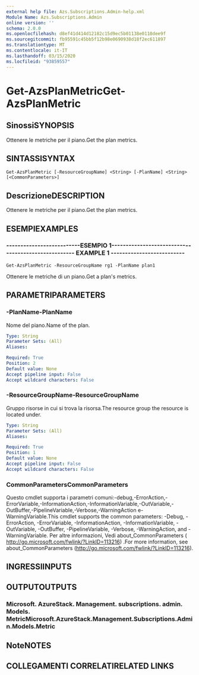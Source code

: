 ```yaml
---
external help file: Azs.Subscriptions.Admin-help.xml
Module Name: Azs.Subscriptions.Admin
online version: ''
schema: 2.0.0
ms.openlocfilehash: d8ef41d414d12182c15d9ec5b01138e0110dee9f
ms.sourcegitcommit: fb95591c45bb5f12b98e0690938d18f2ec611897
ms.translationtype: MT
ms.contentlocale: it-IT
ms.lasthandoff: 03/15/2020
ms.locfileid: "93859557"
---
```

# <span data-ttu-id="1288c-101">Get-AzsPlanMetric</span><span class="sxs-lookup"><span data-stu-id="1288c-101">Get-AzsPlanMetric</span></span>

## <span data-ttu-id="1288c-102">Sinossi</span><span class="sxs-lookup"><span data-stu-id="1288c-102">SYNOPSIS</span></span>
<span data-ttu-id="1288c-103">Ottenere le metriche per il piano.</span><span class="sxs-lookup"><span data-stu-id="1288c-103">Get the plan metrics.</span></span>

## <span data-ttu-id="1288c-104">SINTASSI</span><span class="sxs-lookup"><span data-stu-id="1288c-104">SYNTAX</span></span>

```
Get-AzsPlanMetric [-ResourceGroupName] <String> [-PlanName] <String> [<CommonParameters>]
```

## <span data-ttu-id="1288c-105">Descrizione</span><span class="sxs-lookup"><span data-stu-id="1288c-105">DESCRIPTION</span></span>
<span data-ttu-id="1288c-106">Ottenere le metriche per il piano.</span><span class="sxs-lookup"><span data-stu-id="1288c-106">Get the plan metrics.</span></span>

## <span data-ttu-id="1288c-107">ESEMPI</span><span class="sxs-lookup"><span data-stu-id="1288c-107">EXAMPLES</span></span>

### <span data-ttu-id="1288c-108">--------------------------ESEMPIO 1--------------------------</span><span class="sxs-lookup"><span data-stu-id="1288c-108">-------------------------- EXAMPLE 1 --------------------------</span></span>
```
Get-AzsPlanMetric -ResourceGroupName rg1 -PlanName plan1
```

<span data-ttu-id="1288c-109">Ottenere le metriche di un piano.</span><span class="sxs-lookup"><span data-stu-id="1288c-109">Get a plan's metrics.</span></span>

## <span data-ttu-id="1288c-110">PARAMETRI</span><span class="sxs-lookup"><span data-stu-id="1288c-110">PARAMETERS</span></span>

### <span data-ttu-id="1288c-111">-PlanName</span><span class="sxs-lookup"><span data-stu-id="1288c-111">-PlanName</span></span>
<span data-ttu-id="1288c-112">Nome del piano.</span><span class="sxs-lookup"><span data-stu-id="1288c-112">Name of the plan.</span></span>

```yaml
Type: String
Parameter Sets: (All)
Aliases: 

Required: True
Position: 2
Default value: None
Accept pipeline input: False
Accept wildcard characters: False
```

### <span data-ttu-id="1288c-113">-ResourceGroupName</span><span class="sxs-lookup"><span data-stu-id="1288c-113">-ResourceGroupName</span></span>
<span data-ttu-id="1288c-114">Gruppo risorse in cui si trova la risorsa.</span><span class="sxs-lookup"><span data-stu-id="1288c-114">The resource group the resource is located under.</span></span>

```yaml
Type: String
Parameter Sets: (All)
Aliases: 

Required: True
Position: 1
Default value: None
Accept pipeline input: False
Accept wildcard characters: False
```

### <span data-ttu-id="1288c-115">CommonParameters</span><span class="sxs-lookup"><span data-stu-id="1288c-115">CommonParameters</span></span>
<span data-ttu-id="1288c-116">Questo cmdlet supporta i parametri comuni:-debug,-ErrorAction,-ErrorVariable,-InformationAction,-InformationVariable,-OutVariable,-OutBuffer,-PipelineVariable,-Verbose,-WarningAction e-WarningVariable.</span><span class="sxs-lookup"><span data-stu-id="1288c-116">This cmdlet supports the common parameters: -Debug, -ErrorAction, -ErrorVariable, -InformationAction, -InformationVariable, -OutVariable, -OutBuffer, -PipelineVariable, -Verbose, -WarningAction, and -WarningVariable.</span></span> <span data-ttu-id="1288c-117">Per altre informazioni, Vedi about_CommonParameters ( http://go.microsoft.com/fwlink/?LinkID=113216) .</span><span class="sxs-lookup"><span data-stu-id="1288c-117">For more information, see about_CommonParameters (http://go.microsoft.com/fwlink/?LinkID=113216).</span></span>

## <span data-ttu-id="1288c-118">INGRESSI</span><span class="sxs-lookup"><span data-stu-id="1288c-118">INPUTS</span></span>

## <span data-ttu-id="1288c-119">OUTPUT</span><span class="sxs-lookup"><span data-stu-id="1288c-119">OUTPUTS</span></span>

### <span data-ttu-id="1288c-120">Microsoft. AzureStack. Management. subscriptions. admin. Models. Metric</span><span class="sxs-lookup"><span data-stu-id="1288c-120">Microsoft.AzureStack.Management.Subscriptions.Admin.Models.Metric</span></span>

## <span data-ttu-id="1288c-121">Note</span><span class="sxs-lookup"><span data-stu-id="1288c-121">NOTES</span></span>

## <span data-ttu-id="1288c-122">COLLEGAMENTI CORRELATI</span><span class="sxs-lookup"><span data-stu-id="1288c-122">RELATED LINKS</span></span>

